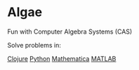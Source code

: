 # Algae

Fun with Computer Algebra Systems (CAS)

Solve problems in:

[Clojure](./clojure/README.md)
[Python](./jupyter/README.md)
[Mathematica](./mathematica/README.md)
[MATLAB](./MATLAB/README.md)
